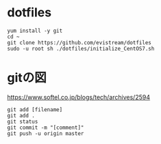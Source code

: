 # dotfiles
```
yum install -y git
cd ~
git clone https://github.com/evistream/dotfiles
sudo -u root sh ./dotfiles/initialize_CentOS7.sh
```

# gitの図
https://www.softel.co.jp/blogs/tech/archives/2594

```
git add [filename]
git add .
git status
git commit -m "[comment]"
git push -u origin master
```

